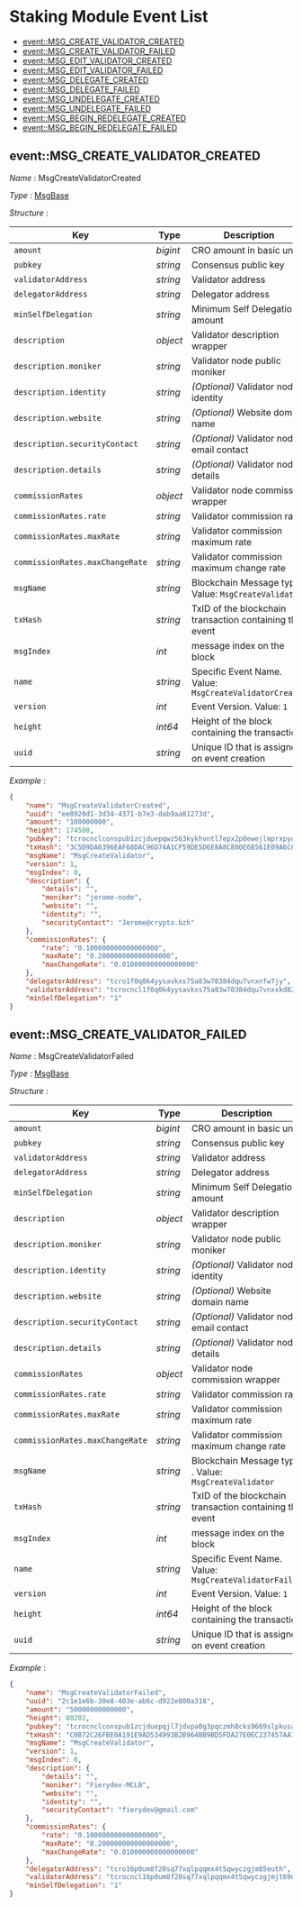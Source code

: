 # Staking Module Event List
  - [event::MSG_CREATE_VALIDATOR_CREATED](#event_msg_create_validator_created)
  - [event::MSG_CREATE_VALIDATOR_FAILED](#event_msg_create_validator_failed)
  - [event::MSG_EDIT_VALIDATOR_CREATED](#event_msg_edit_validator_created)
  - [event::MSG_EDIT_VALIDATOR_FAILED](#event_msg_edit_validator_failed)
  - [event::MSG_DELEGATE_CREATED](#event_msg_delegate_created)
  - [event::MSG_DELEGATE_FAILED](#event_msg_delegate_failed)
  - [event::MSG_UNDELEGATE_CREATED](#event_msg_undelegate_created)
  - [event::MSG_UNDELEGATE_FAILED](#event_msg_undelegate_failed)
  - [event::MSG_BEGIN_REDELEGATE_CREATED](#event_msg_begin_redelegate_created)
  - [event::MSG_BEGIN_REDELEGATE_FAILED](#event_msg_begin_redelegate_failed)


## event::MSG_CREATE_VALIDATOR_CREATED
*Name* : MsgCreateValidatorCreated

*Type* : [MsgBase](../README.md#MsgBase)

*Structure* : 

| Key                             | Type     | Description                                             |
| ------------------------------- | -------- | ------------------------------------------------------- |
| `amount`                        | *bigint* | CRO amount in basic unit                                |
| `pubkey`                        | *string* | Consensus public key                                    |
| `validatorAddress`              | *string* | Validator address                                       |
| `delegatorAddress`              | *string* | Delegator address                                       |
| `minSelfDelegation`             | *string* | Minimum Self Delegation amount                          |
| `description`                   | *object* | Validator description wrapper                           |
| `description.moniker`           | *string* | Validator node public moniker                           |
| `description.identity`          | *string* | *(Optional)* Validator node identity                    |
| `description.website`           | *string* | *(Optional)* Website domain name                        |
| `description.securityContact`   | *string* | *(Optional)* Validator node email contact               |
| `description.details`           | *string* | *(Optional)* Validator node details                     |
| `commissionRates`               | *object* | Validator node commission wrapper                       |
| `commissionRates.rate`          | *string* | Validator commission rate                               |
| `commissionRates.maxRate`       | *string* | Validator commission maximum rate                       |
| `commissionRates.maxChangeRate` | *string* | Validator commission maximum change rate                |
| `msgName`                       | *string* | Blockchain Message type . Value: `MsgCreateValidator`   |
| `txHash`                        | *string* | TxID of the blockchain transaction containing the event |
| `msgIndex`                      | *int*    | message index on the block                              |
| `name`                          | *string* | Specific Event Name. Value: `MsgCreateValidatorCreated` |
| `version`                       | *int*    | Event Version. Value: `1`                               |
| `height`                        | *int64*  | Height of the block containing the transaction          |
| `uuid`                          | *string* | Unique ID that is assigned on event creation            |

*Example* :

```json
{
    "name": "MsgCreateValidatorCreated",
    "uuid": "ee0920d1-3d34-4371-b7e3-dab9aa81273d",
    "amount": "100000000",
    "height": 174508,
    "pubkey": "tcrocnclconspub1zcjduepqwz563kykhvntl7epx2p0ewejlmprxpyq68wf3v5hy7ja2vu3zd2qg65v20",
    "txHash": "3C5D9DA6396EAF68DAC96D74A1CF59DE5D6E8A8C880E6B561E09A6C642B29ECD",
    "msgName": "MsgCreateValidator",
    "version": 1,
    "msgIndex": 0,
    "description": {
        "details": "",
        "moniker": "jerome-node",
        "website": "",
        "identity": "",
        "securityContact": "Jerome@crypto.bzh"
    },
    "commissionRates": {
        "rate": "0.100000000000000000",
        "maxRate": "0.200000000000000000",
        "maxChangeRate": "0.010000000000000000"
    },
    "delegatorAddress": "tcro1f0q0k4yysavkxs75a83w70384dqu7vnxnfw7jy",
    "validatorAddress": "tcrocncl1f0q0k4yysavkxs75a83w70384dqu7vnxxkd828",
    "minSelfDelegation": "1"
}
```  

## event::MSG_CREATE_VALIDATOR_FAILED
*Name* : MsgCreateValidatorFailed

*Type* : [MsgBase](../README.md#MsgBase)

*Structure* : 

| Key                             | Type     | Description                                             |
| ------------------------------- | -------- | ------------------------------------------------------- |
| `amount`                        | *bigint* | CRO amount in basic unit                                |
| `pubkey`                        | *string* | Consensus public key                                    |
| `validatorAddress`              | *string* | Validator address                                       |
| `delegatorAddress`              | *string* | Delegator address                                       |
| `minSelfDelegation`             | *string* | Minimum Self Delegation amount                          |
| `description`                   | *object* | Validator description wrapper                           |
| `description.moniker`           | *string* | Validator node public moniker                           |
| `description.identity`          | *string* | *(Optional)* Validator node identity                    |
| `description.website`           | *string* | *(Optional)* Website domain name                        |
| `description.securityContact`   | *string* | *(Optional)* Validator node email contact               |
| `description.details`           | *string* | *(Optional)* Validator node details                     |
| `commissionRates`               | *object* | Validator node commission wrapper                       |
| `commissionRates.rate`          | *string* | Validator commission rate                               |
| `commissionRates.maxRate`       | *string* | Validator commission maximum rate                       |
| `commissionRates.maxChangeRate` | *string* | Validator commission maximum change rate                |
| `msgName`                       | *string* | Blockchain Message type . Value: `MsgCreateValidator`   |
| `txHash`                        | *string* | TxID of the blockchain transaction containing the event |
| `msgIndex`                      | *int*    | message index on the block                              |
| `name`                          | *string* | Specific Event Name. Value: `MsgCreateValidatorFailed`  |
| `version`                       | *int*    | Event Version. Value: `1`                               |
| `height`                        | *int64*  | Height of the block containing the transaction          |
| `uuid`                          | *string* | Unique ID that is assigned on event creation            |

*Example* :

```json
{
    "name": "MsgCreateValidatorFailed",
    "uuid": "2c1e1e6b-30e8-403e-ab6c-d922e800a318",
    "amount": "50000000000000",
    "height": 80202,
    "pubkey": "tcrocnclconspub1zcjduepqjl7jdvpa0g3pqczmh8cks9669slpkusa2vlnk7rsqehhhe6du02qvxpzca",
    "txHash": "C0B72C26FBE0A191E9AD534993B2B964BB9BD5FDA27E0EC237457AA70D515D05",
    "msgName": "MsgCreateValidator",
    "version": 1,
    "msgIndex": 0,
    "description": {
        "details": "",
        "moniker": "Fierydev-MCLB",
        "website": "",
        "identity": "",
        "securityContact": "fierydev@gmail.com"
    },
    "commissionRates": {
        "rate": "0.100000000000000000",
        "maxRate": "0.200000000000000000",
        "maxChangeRate": "0.010000000000000000"
    },
    "delegatorAddress": "tcro16p0um8f20sq77xqlpqqmx4t5qwyczgjm85euth",
    "validatorAddress": "tcrocncl16p0um8f20sq77xqlpqqmx4t5qwyczgjmjt69n5",
    "minSelfDelegation": "1"
}
```  